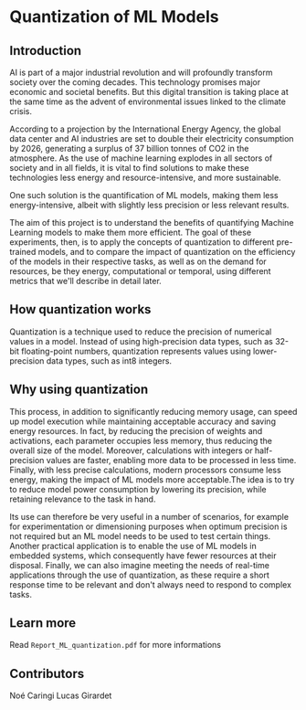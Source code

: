 # Quantization of ML Models
## Introduction
AI is part of a major industrial revolution and will profoundly transform society over the coming decades. This technology promises major economic and societal benefits. But this digital transition is taking place at the same time as the advent of environmental issues linked to the climate crisis.

According to a projection by the International Energy Agency, the global data center and AI industries are set to double their electricity consumption by 2026, generating a surplus of 37 billion tonnes of CO2 in the atmosphere. As the use of machine learning explodes in all sectors of society and in all fields, it is vital to find solutions to make these technologies less energy and resource-intensive, and more sustainable.

One such solution is the quantification of ML models, making them less energy-intensive, albeit with slightly less precision or less relevant results.

The aim of this project is to understand the benefits of quantifying Machine Learning models to make them more efficient. The goal of these experiments, then, is to apply the concepts of quantization to different pre-trained models, and to compare the impact of quantization on the efficiency of the models in their respective tasks, as well as on the demand for resources, be they energy, computational or temporal, using different metrics that we'll describe in detail later.

## How quantization works
Quantization is a technique used to reduce the precision of numerical values in a model. Instead of using high-precision data types, such as 32-bit floating-point numbers, quantization represents values using lower-precision data types, such as int8 integers.

## Why using quantization
This process, in addition to significantly reducing memory usage, can speed up model execution while maintaining acceptable accuracy and saving energy resources. In fact, by reducing the precision of weights and activations, each parameter occupies less memory, thus reducing the overall size of the model. Moreover, calculations with integers or half-precision values are faster, enabling more data to be processed in less time. Finally, with less precise calculations, modern processors consume less energy, making the impact of ML models more acceptable.The idea is to try to reduce model power consumption by lowering its precision, while retaining relevance to the task in hand. 

Its use can therefore be very useful in a number of scenarios, for example for experimentation or dimensioning purposes when optimum precision is not required but an ML model needs to be used to test certain things. Another practical application is to enable the use of ML models in embedded systems, which consequently have fewer resources at their disposal. Finally, we can also imagine meeting the needs of real-time applications through the use of quantization, as these require a short response time to be relevant and don't always need to respond to complex tasks.

## Learn more
Read ``Report_ML_quantization.pdf`` for more informations

## Contributors
Noé Caringi
Lucas Girardet

